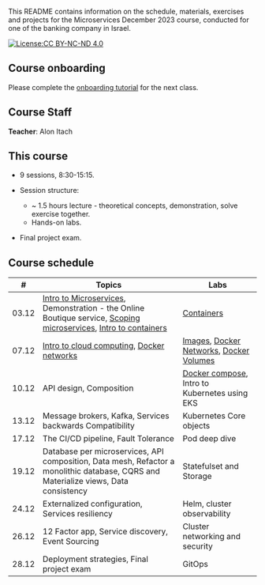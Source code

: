 This README contains information on the schedule, materials, exercises and projects for the Microservices December 2023 course, conducted for one of the banking company in Israel.

[![License:CC BY-NC-ND 4.0](https://img.shields.io/badge/License-CC%20BY--NC--ND%204.0-lightgrey.svg)](https://creativecommons.org/licenses/by-nc-nd/4.0/)


## Course onboarding

Please complete the [onboarding tutorial](tutorials/onboarding.md) for the next class.

## Course Staff

**Teacher**: Alon Itach

## This course

- 9 sessions, 8:30-15:15.

- Session structure:
  - ~ 1.5 hours lecture - theoretical concepts, demonstration, solve exercise together.
  - Hands-on labs. 

- Final project exam.

## Course schedule


| #  | Topics                                                                                                                                                                                                                                                                                                                                                             | Labs                                                                                                                                  | 
|----|--------------------------------------------------------------------------------------------------------------------------------------------------------------------------------------------------------------------------------------------------------------------------------------------------------------------------------------------------------------------|---------------------------------------------------------------------------------------------------------------------------------------|
| 03.12 | [Intro to Microservices](https://alonitac.github.io/Microservices23/slides/microservices_intro.html), Demonstration - the Online Boutique service, [Scoping microservices](https://alonitac.github.io/Microservices23/slides/microservices_scoping_services.html), [Intro to containers](https://alonitac.github.io/Microservices23/slides/containers_intro.html)  | [Containers](tutorials/docker_containers.md)                                                                                          |   
| 07.12 | [Intro to cloud computing](https://alonitac.github.io/Microservices23/slides/aws_intro.html), [Docker networks](https://alonitac.github.io/Microservices23/slides/docker_networking.html)                                                                                                                                                                          | [Images](tutorials/docker_images.md), [Docker Networks](tutorials/docker_networking.md), [Docker Volumes](tutorials/docker_volumes.md) | 
| 10.12 | API design, Composition                                                                                                                                                                                                                                                                                                                                            | [Docker compose](tutorials/docker_composes.md), Intro to Kubernetes using EKS                                                         | 
| 13.12 | Message brokers, Kafka, Services backwards Compatibility                                                                                                                                                                                                                                                                                                           | Kubernetes Core objects                                                                                                               | 
| 17.12 | The CI/CD pipeline, Fault Tolerance                                                                                                                                                                                                                                                                                                                                | Pod deep dive                                                                                                                         | 
| 19.12 | Database per microservices, API composition, Data mesh, Refactor a monolithic database, CQRS and Materialize views, Data consistency                                                                                                                                                                                                                               | Statefulset and Storage                                                                                                               | 
| 24.12 | Externalized configuration, Services resiliency                                                                                                                                                                                                                                                                                                                    | Helm, cluster observability                                                                                                           | 
| 26.12 | 12 Factor app, Service discovery, Event Sourcing                                                                                                                                                                                                                                                                                                                   | Cluster networking and security                                                                                                       | 
| 28.12 | Deployment strategies, Final project exam                                                                                                                                                                                                                                                                                                                          | GitOps                                                                                                                                | 


